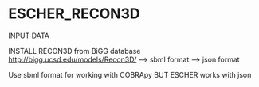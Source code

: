 # ESCHER_RECON3D

INPUT DATA



INSTALL RECON3D from BiGG database
http://bigg.ucsd.edu/models/Recon3D/
--> sbml format 
--> json format

Use sbml format for working with COBRApy
BUT ESCHER works with json
